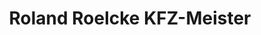 ---
title: "Roland Roelcke KFZ-Meister"
url: /vellmar/roland-roelcke-kfz-meister/
shop: Autowerkstatt
---